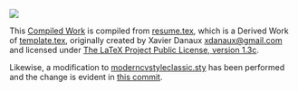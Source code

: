 [![](https://dl.dropboxusercontent.com/u/196323/resume_preview.png)](https://github.com/garypaduana/Resume/blob/master/resume.pdf?raw=true)

This [Compiled Work](https://github.com/garypaduana/Resume/blob/master/resume.pdf?raw=true) is compiled from [resume.tex](https://github.com/garypaduana/Resume/blob/master/resume.tex), which is a Derived Work of [template.tex](https://github.com/garypaduana/Resume/blob/master/template.tex), originally created by Xavier Danaux <xdanaux@gmail.com> and licensed under [The LaTeX Project Public License, version 1.3c](https://github.com/garypaduana/Resume/blob/master/license.txt).  

Likewise, a modification to [moderncvstyleclassic.sty](https://github.com/garypaduana/Resume/blob/master/moderncvstyleclassic.sty) has been performed and the change is evident in [this commit](https://github.com/garypaduana/Resume/commit/135c0abaa646e8337519ef9790b829a7355588b6).
